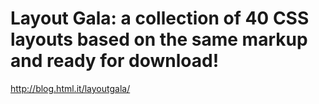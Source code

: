 <!--
id: 170760190
link: http://kevinisom.info/post/170760190/layout-gala-a-collection-of-40-css-layouts-based-on
slug: layout-gala-a-collection-of-40-css-layouts-based-on
date: Tue Aug 25 2009 10:06:11 GMT+1200 (NZST)
raw: {"blog_name":"kevinisom","id":170760190,"post_url":"http://kevinisom.info/post/170760190/layout-gala-a-collection-of-40-css-layouts-based-on","slug":"layout-gala-a-collection-of-40-css-layouts-based-on","type":"link","date":"2009-08-24 22:06:11 GMT","timestamp":1251151571,"state":"published","format":"html","reblog_key":"ilF3XQO5","tags":[],"short_url":"http://tmblr.co/Zw68YyABPV_","highlighted":[],"feed_item":"http://blog.html.it/layoutgala/","from_feed_id":"650234","note_count":0,"title":"Layout Gala: a collection of 40 CSS layouts based on the same markup and ready for download!","url":"http://blog.html.it/layoutgala/","description":""}
publish: 2009-08-025
tags: 
title: Layout Gala: a collection of 40 CSS layouts based on the same markup and ready for download!
-->


Layout Gala: a collection of 40 CSS layouts based on the same markup and ready for download!
============================================================================================

<http://blog.html.it/layoutgala/>

